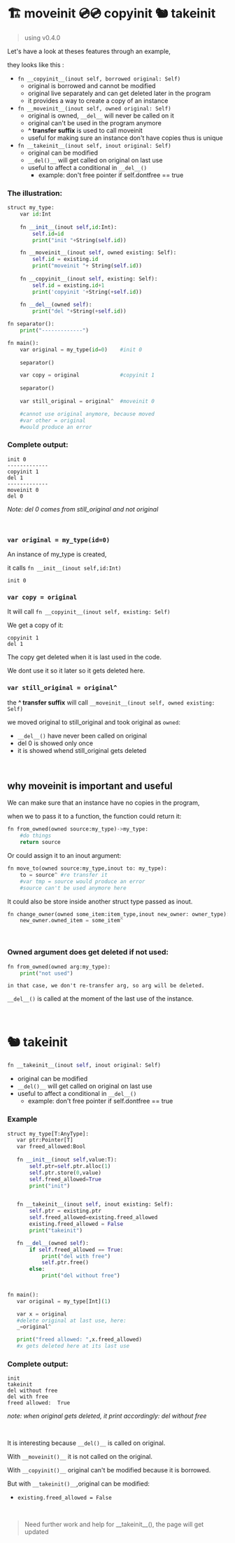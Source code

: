 # 🏗️ moveinit 💿💿 copyinit 🐿️ takeinit
> using v0.4.0

Let's have a look at theses features through an example,

they looks like this :

  - ```fn __copyinit__(inout self, borrowed original: Self)```
    -  original is borrowed and cannot be modified
    -  original live separately and can get deleted later in the program
    -  it provides a way to create a copy of an instance
  - ```fn __moveinit__(inout self, owned original: Self)```
    -  original is owned, ```__del__``` will never be called on it
    -  original can't be used in the program anymore 
    -  **^ transfer suffix** is used to call moveinit
    -  useful for making sure an instance don't have copies thus is unique
  - ```fn __takeinit__(inout self, inout original: Self)```
    - original can be modified
    - ```__del()__``` will get called on original on last use 
    - useful to affect a conditional in ```__del__()```
      - example: don't free pointer if self.dontfree == true

### The illustration:
```python
struct my_type:
    var id:Int
    
    fn __init__(inout self,id:Int):
        self.id=id
        print("init "+String(self.id))

    fn __moveinit__(inout self, owned existing: Self):
        self.id = existing.id
        print("moveinit "+ String(self.id))
        
    fn __copyinit__(inout self, existing: Self):
        self.id = existing.id+1
        print('copyinit '+String(+self.id))
    
    fn __del__(owned self):
        print("del "+String(+self.id))

fn separator():
    print("-------------")

fn main():
    var original = my_type(id=0)    #init 0
    
    separator()

    var copy = original             #copyinit 1
    
    separator()
    
    var still_original = original^  #moveinit 0

    #cannot use original anymore, because moved
    #var other = original
    #would produce an error

```

### Complete output:
    init 0
    -------------
    copyinit 1
    del 1
    -------------
    moveinit 0
    del 0

*Note: del 0 comes from still_original and not original*

&nbsp;

### ```var original = my_type(id=0)```
An instance of my_type is created,

it calls ```fn __init__(inout self,id:Int)```

    init 0
### ```var copy = original```
It will call ```fn __copyinit__(inout self, existing: Self)```

We get a copy of it:

    copyinit 1
    del 1
The copy get deleted when it is last used in the code.

We dont use it so it later so it gets deleted here.

### ```var still_original = original^```


the **^ transfer suffix** will call ```__moveinit__(inout self, owned existing: Self)```

we moved original to still_original and took original as ```owned```:
- ```__del__()``` have never been called on original
- del 0 is showed only once
- it is showed whend still_original gets deleted

&nbsp;

## why moveinit is important and useful
We can make sure that an instance have no copies in the program,

when we to pass it to a function, the function could return it:
```python
fn from_owned(owned source:my_type)->my_type:
    #do things
    return source
```

Or could assign it to an inout argument:
```python
fn move_to(owned source:my_type,inout to: my_type):
    to = source^ #re transfer it
    #var tmp = source would produce an error
    #source can't be used anymore here
```

It could also be store inside another struct type passed as inout.
```python
fn change_owner(owned some_item:item_type,inout new_owner: owner_type):
    new_owner.owned_item = some_item^
```

&nbsp;

### Owned argument does get deleted if not used:
```python
fn from_owned(owned arg:my_type):
    print("not used")
```
```in that case, we don't re-transfer arg, so arg will be deleted.```

```__del__()``` is called at the moment of the last use of the instance.

&nbsp;

 # 🐿️ takeinit
```python
fn __takeinit__(inout self, inout original: Self)
```
  - original can be modified
  - ```__del()__``` will get called on original on last use 
  - useful to affect a conditional in ```__del__()```
    - example: don't free pointer if self.dontfree == true

### Example
 ```python
struct my_type[T:AnyType]:
    var ptr:Pointer[T]
    var freed_allowed:Bool
    
    fn __init__(inout self,value:T):
        self.ptr=self.ptr.alloc(1)
        self.ptr.store(0,value)
        self.freed_allowed=True
        print("init")


    fn __takeinit__(inout self, inout existing: Self):
        self.ptr = existing.ptr
        self.freed_allowed=existing.freed_allowed
        existing.freed_allowed = False
        print("takeinit")

    fn __del__(owned self):
        if self.freed_allowed == True:
            print("del with free")
            self.ptr.free()
        else:
            print("del without free")
        

fn main():
    var original = my_type[Int](1)

    var x = original
    #delete original at last use, here:
    _=original^ 

    print("freed allowed: ",x.freed_allowed)
    #x gets deleted here at its last use
```
### Complete output:
    init
    takeinit
    del without free
    del with free
    freed allowed:  True
*note: when original gets deleted, it print accordingly: del without free*

&nbsp;

It is interesting because ```__del()__``` is called on original.

With ```__moveinit()__``` it is not called on the original.

With ```__copyinit()__``` original can't be modified because it is borrowed.

But with ```__takeinit()__```,original can be modified:
  - ```existing.freed_allowed = False```


&nbsp;

> Need further work and help for \_\_takeinit\_\_(), the page will get updated

